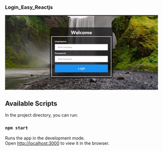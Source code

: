 ### Login_Easy_Reactjs

![](https://github.com/DunoCgame/Login_Easy_Reactjs/blob/main/Login-Reactjs.jpg) 


## Available Scripts

In the project directory, you can run:

### `npm start`

Runs the app in the development mode.\
Open [http://localhost:3000](http://localhost:3000) to view it in the browser.
